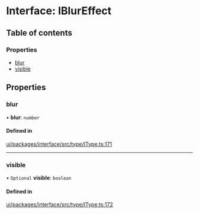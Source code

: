 # Interface: IBlurEffect

## Table of contents

### Properties

- [blur](IBlurEffect.md#blur)
- [visible](IBlurEffect.md#visible)

## Properties

### blur

• **blur**: `number`

#### Defined in

[ui/packages/interface/src/type/IType.ts:171](https://github.com/leaferjs/leafer-ui/blob/66bfac2/packages/interface/src/type/IType.ts#L171)

___

### visible

• `Optional` **visible**: `boolean`

#### Defined in

[ui/packages/interface/src/type/IType.ts:172](https://github.com/leaferjs/leafer-ui/blob/66bfac2/packages/interface/src/type/IType.ts#L172)
